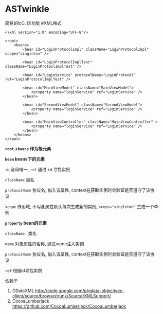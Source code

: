 # ASTwinkle
简易的IoC, DI功能
#XML格式
```
<?xml version="1.0" encoding="UTF-8"?>

<root>
    <beans>
        <bean id="LoginProtocolImpl" className="LoginProtocolImpl" scope="singleton" />
        
        <bean id="LoginProtocolImplTest" className="LoginProtoclImplTest" />
        
        <bean id="LoginService" protocolName="LoginProtocol" ref="LoginProtocolImplTest" />
        
        <bean id="MainViewModel" className="MainViewModel">
            <property name="loginService" ref="LoginService" />
        </bean>
        
        <bean id="SecondViewModel" className="SecondViewModel">
            <property name="loginService" ref="LoginService" />
        </bean>
        
        <bean id="MainViewController" className="MainViewController" >
            <property name="loginService" ref="LoginService" />
        </bean>
    </beans>
</root>
```
**`root`->`beans` 作为根元素**

**`bean` beans下的元素**

`id` 全局唯一, `ref` 通过 `id` 寻找实例

`className` 类名

`protocolName` 协议名, 加入该属性, context在获取实例时会验证是否遵守了该协议

`scope` 作用域, 不写此属性默认每次生成新的实例, `scope="singleton"` 生成一个单例

**`property` bean的元素**

`className ` 类名

`name` 对象属性的名称, 通过name注入实例

`protocolName` 协议名, 加入该属性, context在获取实例时会验证是否遵守了该协议

`ref` 根据id寻找实例

依赖于
1. GDataXML http://code.google.com/p/gdata-objectivec-client/source/browse/trunk/Source/XMLSupport/
2. CocoaLumberjack https://github.com/CocoaLumberjack/CocoaLumberjack

